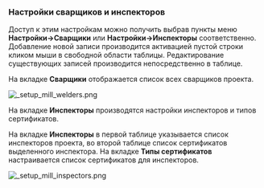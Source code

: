 ﻿
### Настройки сварщиков и инспекторов 

Доступ к этим настройкам можно получить выбрав пункты меню **Настройки->Сварщики** или **Настройки->Инспекторы** соответственно.
Добавление новой записи производится активацией пустой строки кликом мыши в свободной области таблицы. Редактирование существующих записей производится непосредственно в таблице.

На вкладке **Сварщики** отображается список всех сварщиков проекта. 

![_setup_mill_welders.png](./images/_setup_mill_welders.png "")

На вкладке **Инспекторы** производятся настройки инспекторов и типов сертификатов.

На вкладке **Инспекторы** в первой таблице указывается список инспекторов проекта, во второй таблице список сертификатов выделенного инспектора. На вкладке **Типы сертификатов** настраивается список сертификатов для инспекторов. 

![_setup_mill_inspectors.png](./images/_setup_mill_inspectors.png "")
